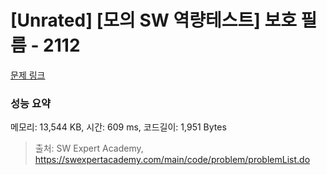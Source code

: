 # [Unrated] [모의 SW 역량테스트] 보호 필름 - 2112 

[문제 링크](https://swexpertacademy.com/main/code/problem/problemDetail.do?contestProbId=AV5V1SYKAaUDFAWu) 

### 성능 요약

메모리: 13,544 KB, 시간: 609 ms, 코드길이: 1,951 Bytes



> 출처: SW Expert Academy, https://swexpertacademy.com/main/code/problem/problemList.do